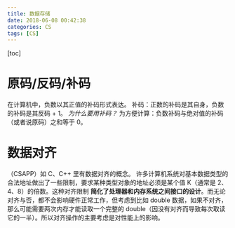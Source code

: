 ```yaml
---
title: 数据存储
date: 2018-06-08 00:42:38
categories: CS
tags: [CS]
---
```

[toc]
# 原码/反码/补码
在计算机中，负数以其正值的补码形式表达。
补码：正数的补码是其自身，负数的补码是其反码 + 1。
_为什么要用补码？_
为方便计算：负数补码与绝对值的补码（或者说原码）之和等于 0。

# 数据对齐
（CSAPP）如 C、C++ 里有数据对齐的概念。
许多计算机系统对基本数据类型的合法地址做出了一些限制，要求某种类型对象的地址必须是某个值 K（通常是 2、4、8）的倍数。这种对齐限制 **简化了处理器和内存系统之间接口的设计**。而无论对齐与否，都不会影响硬件正常工作，但考虑到比如 double 数据，如果不对齐，那么可能需要两次内存才能读取一个完整的 double（因没有对齐而导致每次取读它的一半）。所以对齐操作的主要考虑是对性能上的影响。